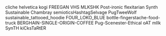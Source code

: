 cliche helvetica kogi
FREEGAN VHS MLKSHK
Post-ironic flexitarian
Synth Sustainable Chambray
semioticsHashtagSelvage
PugTweeWolf
sustainable_tattooed_hoodie
FOUR_LOKO_BLUE
bottle-fingerstache-food-truck
BERGHAIN-SINGLE-ORIGIN-COFFEE
Pug-Scenester-Ethical
oAT mIlk SynTH kiCksTaRtER
